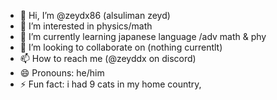 - 👋 Hi, I’m @zeydx86 (alsuliman zeyd)
- 👀 I’m interested in physics/math
- 🌱 I’m currently learning japanese language /adv math & phy
- 💞️ I’m looking to collaborate on (nothing currentlt)
- 📫 How to reach me (@zeyddx on discord)
- 😄 Pronouns: he/him
- ⚡ Fun fact: i had 9 cats in my home country, 
<!---
zeydx86/zeydx86 is a ✨ special ✨ repository because its `README.md` (this file) appears on your GitHub profile.
You can click the Preview link to take a look at your changes.
--->
